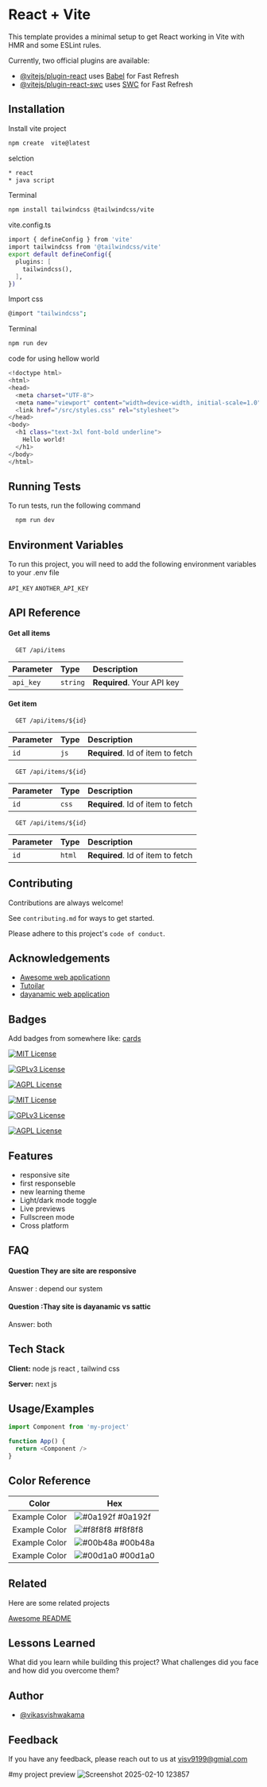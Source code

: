 # React + Vite

This template provides a minimal setup to get React working in Vite with HMR and some ESLint rules.

Currently, two official plugins are available:

- [@vitejs/plugin-react](https://github.com/vitejs/vite-plugin-react/blob/main/packages/plugin-react/README.md) uses [Babel](https://babeljs.io/) for Fast Refresh
- [@vitejs/plugin-react-swc](https://github.com/vitejs/vite-plugin-react-swc) uses [SWC](https://swc.rs/) for Fast Refresh


## Installation

Install vite project  
```bash
npm create  vite@latest
```
selction
```bash
* react 
* java script
```
Terminal
```bash
npm install tailwindcss @tailwindcss/vite
```
vite.config.ts
```bash
import { defineConfig } from 'vite'
import tailwindcss from '@tailwindcss/vite'
export default defineConfig({
  plugins: [
    tailwindcss(),
  ],
})
```
Import css 
```bash 
@import "tailwindcss";
```
Terminal
```bash
npm run dev
```
code for using hellow world
```bash 
<!doctype html>
<html>
<head>
  <meta charset="UTF-8">
  <meta name="viewport" content="width=device-width, initial-scale=1.0">
  <link href="/src/styles.css" rel="stylesheet">
</head>
<body>
  <h1 class="text-3xl font-bold underline">
    Hello world!
  </h1>
</body>
</html>
```

## Running Tests

To run tests, run the following command

```bash
  npm run dev
```


## Environment Variables

To run this project, you will need to add the following environment variables to your .env file

`API_KEY`
`ANOTHER_API_KEY`


## API Reference

#### Get all items

```http
  GET /api/items
```

| Parameter | Type     | Description                |
| :-------- | :------- | :------------------------- |
| `api_key` | `string` | **Required**. Your API key |

#### Get item

```http
  GET /api/items/${id}
```

| Parameter | Type     | Description                       |
| :-------- | :------- | :-------------------------------- |
| `id`      | `js ` | **Required**. Id of item to fetch |


```http
  GET /api/items/${id}
```

| Parameter | Type     | Description                       |
| :-------- | :------- | :-------------------------------- |
| `id`      | `css` | **Required**. Id of item to fetch |


```http
  GET /api/items/${id}
```

| Parameter | Type     | Description                       |
| :-------- | :------- | :-------------------------------- |
| `id`      | `html` | **Required**. Id of item to fetch |



## Contributing

Contributions are always welcome!

See `contributing.md` for ways to get started.

Please adhere to this project's `code of conduct`.


## Acknowledgements

 - [Awesome web applicationn](https://awesomeopensource.com/project/elangosundar/awesome-README-templates)
 - [Tutoilar](https://github.com/matiassingers/awesome-readme)
 - [dayanamic web application ](https://bulldogjob.com/news/449-how-to-write-a-good-readme-for-your-github-project)


## Badges

Add badges from somewhere like: [cards](https://shields.io/)

[![MIT License](https://img.shields.io/badge/License-MIT-green.svg)](https://choosealicense.com/licenses/mit/)

[![GPLv3 License](https://img.shields.io/badge/License-GPL%20v3-yellow.svg)](https://opensource.org/licenses/)

[![AGPL License](https://img.shields.io/badge/license-AGPL-blue.svg)](http://www.gnu.org/licenses/agpl-3.0)
 
 [![MIT License](https://img.shields.io/badge/License-MIT-green.svg)](https://choosealicense.com/licenses/mit/) 

[![GPLv3 License](https://img.shields.io/badge/License-GPL%20v3-yellow.svg)](https://opensource.org/licenses/)

[![AGPL License](https://img.shields.io/badge/license-AGPL-blue.svg)](http://www.gnu.org/licenses/agpl-3.0)


## Features

- responsive site 
- first responseble 
- new learning theme 
- Light/dark mode toggle
- Live previews
- Fullscreen mode
- Cross platform


## FAQ

#### Question They are site are responsive  

Answer : depend our system 

#### Question :Thay site  is dayanamic vs sattic 

Answer: both 


## Tech Stack

**Client:** node js react , tailwind css 

**Server:** next js 


## Usage/Examples

```javascript
import Component from 'my-project'

function App() {
  return <Component />
}
```

## Color Reference

| Color             | Hex                                                                |
| ----------------- | ------------------------------------------------------------------ |
| Example Color | ![#0a192f](https://via.placeholder.com/10/0a192f?text=+) #0a192f |
| Example Color | ![#f8f8f8](https://via.placeholder.com/10/f8f8f8?text=+) #f8f8f8 |
| Example Color | ![#00b48a](https://via.placeholder.com/10/00b48a?text=+) #00b48a |
| Example Color | ![#00d1a0](https://via.placeholder.com/10/00b48a?text=+) #00d1a0 |


## Related

Here are some related projects

[Awesome README](https://github.com/vikasvishwakarma018)


## Lessons Learned

What did you learn while building this project? What challenges did you face and how did you overcome them?


## Author

- [@vikasvishwakama](https://github.com/Vishal2186)


## Feedback

If you have any feedback, please reach out to us at visv9199@gmial.com


#my project preview 
![Screenshot 2025-02-10 123857](https://github.com/user-attachments/assets/31acdcb5-98a6-4877-bfe5-9bb67c0b7e04)
